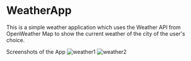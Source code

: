 # WeatherApp

This is a simple weather application which uses the Weather API from OpenWeather Map to show the current weather of the city of the user's choice.

Screenshots of the App
![weather1](https://user-images.githubusercontent.com/60305441/94321929-a0e73a00-ff56-11ea-976b-68e84f0d3248.PNG)
![weather2](https://user-images.githubusercontent.com/60305441/94321934-a2b0fd80-ff56-11ea-97e5-8acf97094427.PNG)
